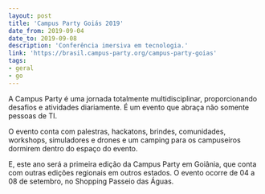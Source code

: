```yaml
---
layout: post
title: 'Campus Party Goiás 2019'
date_from: 2019-09-04
date_to: 2019-09-08
description: 'Conferência imersiva em tecnologia.'
link: 'https://brasil.campus-party.org/campus-party-goias'
tags:
- geral
- go
---
```


A Campus Party é uma jornada totalmente multidisciplinar, proporcionando desafios e atividades diariamente. É um evento que abraça não somente pessoas de TI.

O evento conta com palestras, hackatons, brindes, comunidades, workshops, simuladores e drones e um camping para os campuseiros dormirem dentro do espaço do evento.

E, este ano será a primeira edição da Campus Party em Goiânia, que conta com outras edições regionais em outros estados. O evento ocorre de 04 a 08 de setembro, no Shopping Passeio das Águas.

